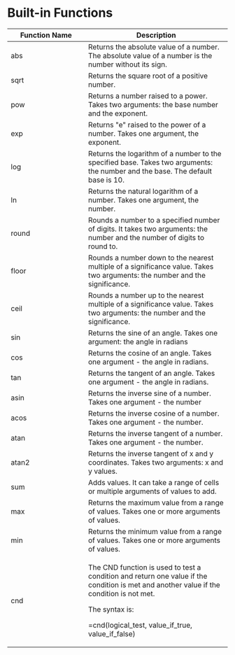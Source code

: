 # Built-in Functions

<table><thead><tr><th width="161">Function Name</th><th>Description </th></tr></thead><tbody><tr><td>abs</td><td>Returns the absolute value of a number. The absolute value of a number is the number without its sign.</td></tr><tr><td>sqrt</td><td>Returns the square root of a positive number.</td></tr><tr><td>pow</td><td>Returns a number raised to a power. Takes two arguments: the base number and the exponent.</td></tr><tr><td>exp</td><td>Returns "e" raised to the power of a number. Takes one argument, the exponent.</td></tr><tr><td>log</td><td>Returns the logarithm of a number to the specified base. Takes two arguments: the number and the base. The default base is 10.</td></tr><tr><td>ln</td><td>Returns the natural logarithm of a number. Takes one argument, the number.</td></tr><tr><td>round</td><td>Rounds a number to a specified number of digits. It takes two arguments: the number and the number of digits to round to.</td></tr><tr><td>floor</td><td>Rounds a number down to the nearest multiple of a significance value. Takes two arguments: the number and the significance.</td></tr><tr><td>ceil</td><td>Rounds a number up to the nearest multiple of a significance value. Takes two arguments: the number and the significance.</td></tr><tr><td>sin</td><td>Returns the sine of an angle. Takes one argument: the angle in radians</td></tr><tr><td>cos</td><td>Returns the cosine of an angle. Takes one argument - the angle in radians.</td></tr><tr><td>tan</td><td>Returns the tangent of an angle. Takes one argument - the angle in radians.</td></tr><tr><td>asin</td><td>Returns the inverse sine of a number. Takes one argument - the number</td></tr><tr><td>acos</td><td>Returns the inverse cosine of a number. Takes one argument - the number.</td></tr><tr><td>atan</td><td>Returns the inverse tangent of a number. Takes one argument - the number.</td></tr><tr><td>atan2</td><td>Returns the inverse tangent of x and y coordinates. Takes two arguments: x and y values.</td></tr><tr><td>sum</td><td>Adds values. It can take a range of cells or multiple arguments of values to add.</td></tr><tr><td>max</td><td>Returns the maximum value from a range of values. Takes one or more arguments of values.</td></tr><tr><td>min</td><td>Returns the minimum value from a range of values. Takes one or more arguments of values.</td></tr><tr><td>cnd</td><td><p>The CND function is used to test a condition and return one value if the condition is met and another value if the condition is not met.</p><p>The syntax is:</p><p>=cnd(logical_test, value_if_true, value_if_false)</p></td></tr></tbody></table>
